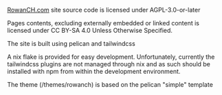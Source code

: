 [RowanCH.com](https://www.rowanch.com) site source code is licensed under AGPL-3.0-or-later

Pages contents, excluding externally embedded or linked content is licensed under CC BY-SA 4.0 Unless Otherwise Specified.

The site is built using pelican and tailwindcss

A nix flake is provided for easy development.
Unfortunately, currently the tailwindcss plugins are not managed through nix and as such should be installed with npm from within the development environment.

The theme (/themes/rowanch) is based on the pelican "simple" template
